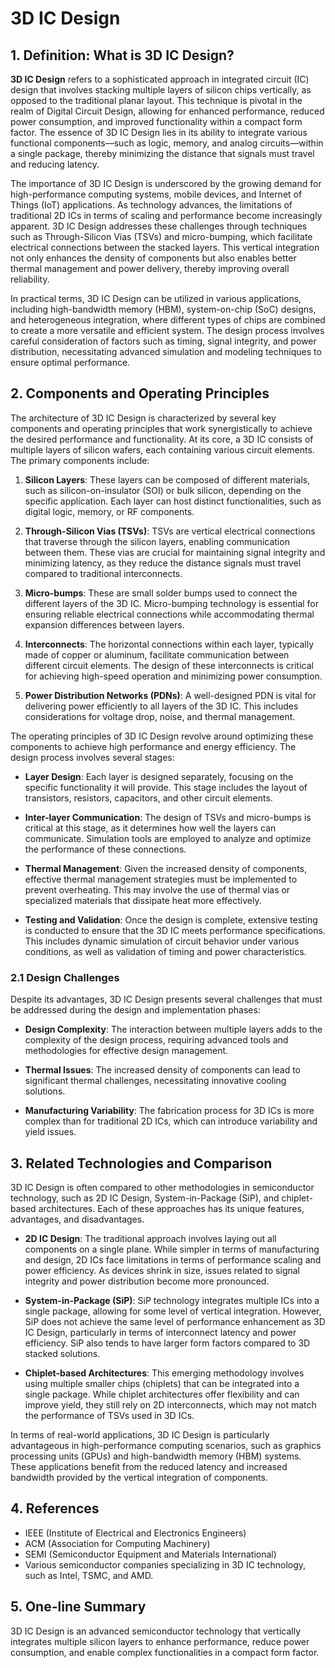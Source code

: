 # 3D IC Design

## 1. Definition: What is **3D IC Design**?
**3D IC Design** refers to a sophisticated approach in integrated circuit (IC) design that involves stacking multiple layers of silicon chips vertically, as opposed to the traditional planar layout. This technique is pivotal in the realm of Digital Circuit Design, allowing for enhanced performance, reduced power consumption, and improved functionality within a compact form factor. The essence of 3D IC Design lies in its ability to integrate various functional components—such as logic, memory, and analog circuits—within a single package, thereby minimizing the distance that signals must travel and reducing latency.

The importance of 3D IC Design is underscored by the growing demand for high-performance computing systems, mobile devices, and Internet of Things (IoT) applications. As technology advances, the limitations of traditional 2D ICs in terms of scaling and performance become increasingly apparent. 3D IC Design addresses these challenges through techniques such as Through-Silicon Vias (TSVs) and micro-bumping, which facilitate electrical connections between the stacked layers. This vertical integration not only enhances the density of components but also enables better thermal management and power delivery, thereby improving overall reliability.

In practical terms, 3D IC Design can be utilized in various applications, including high-bandwidth memory (HBM), system-on-chip (SoC) designs, and heterogeneous integration, where different types of chips are combined to create a more versatile and efficient system. The design process involves careful consideration of factors such as timing, signal integrity, and power distribution, necessitating advanced simulation and modeling techniques to ensure optimal performance.

## 2. Components and Operating Principles
The architecture of 3D IC Design is characterized by several key components and operating principles that work synergistically to achieve the desired performance and functionality. At its core, a 3D IC consists of multiple layers of silicon wafers, each containing various circuit elements. The primary components include:

1. **Silicon Layers**: These layers can be composed of different materials, such as silicon-on-insulator (SOI) or bulk silicon, depending on the specific application. Each layer can host distinct functionalities, such as digital logic, memory, or RF components.

2. **Through-Silicon Vias (TSVs)**: TSVs are vertical electrical connections that traverse through the silicon layers, enabling communication between them. These vias are crucial for maintaining signal integrity and minimizing latency, as they reduce the distance signals must travel compared to traditional interconnects.

3. **Micro-bumps**: These are small solder bumps used to connect the different layers of the 3D IC. Micro-bumping technology is essential for ensuring reliable electrical connections while accommodating thermal expansion differences between layers.

4. **Interconnects**: The horizontal connections within each layer, typically made of copper or aluminum, facilitate communication between different circuit elements. The design of these interconnects is critical for achieving high-speed operation and minimizing power consumption.

5. **Power Distribution Networks (PDNs)**: A well-designed PDN is vital for delivering power efficiently to all layers of the 3D IC. This includes considerations for voltage drop, noise, and thermal management.

The operating principles of 3D IC Design revolve around optimizing these components to achieve high performance and energy efficiency. The design process involves several stages:

- **Layer Design**: Each layer is designed separately, focusing on the specific functionality it will provide. This stage includes the layout of transistors, resistors, capacitors, and other circuit elements.

- **Inter-layer Communication**: The design of TSVs and micro-bumps is critical at this stage, as it determines how well the layers can communicate. Simulation tools are employed to analyze and optimize the performance of these connections.

- **Thermal Management**: Given the increased density of components, effective thermal management strategies must be implemented to prevent overheating. This may involve the use of thermal vias or specialized materials that dissipate heat more effectively.

- **Testing and Validation**: Once the design is complete, extensive testing is conducted to ensure that the 3D IC meets performance specifications. This includes dynamic simulation of circuit behavior under various conditions, as well as validation of timing and power characteristics.

### 2.1 Design Challenges
Despite its advantages, 3D IC Design presents several challenges that must be addressed during the design and implementation phases:

- **Design Complexity**: The interaction between multiple layers adds to the complexity of the design process, requiring advanced tools and methodologies for effective design management.

- **Thermal Issues**: The increased density of components can lead to significant thermal challenges, necessitating innovative cooling solutions.

- **Manufacturing Variability**: The fabrication process for 3D ICs is more complex than for traditional 2D ICs, which can introduce variability and yield issues.

## 3. Related Technologies and Comparison
3D IC Design is often compared to other methodologies in semiconductor technology, such as 2D IC Design, System-in-Package (SiP), and chiplet-based architectures. Each of these approaches has its unique features, advantages, and disadvantages.

- **2D IC Design**: The traditional approach involves laying out all components on a single plane. While simpler in terms of manufacturing and design, 2D ICs face limitations in terms of performance scaling and power efficiency. As devices shrink in size, issues related to signal integrity and power distribution become more pronounced.

- **System-in-Package (SiP)**: SiP technology integrates multiple ICs into a single package, allowing for some level of vertical integration. However, SiP does not achieve the same level of performance enhancement as 3D IC Design, particularly in terms of interconnect latency and power efficiency. SiP also tends to have larger form factors compared to 3D stacked solutions.

- **Chiplet-based Architectures**: This emerging methodology involves using multiple smaller chips (chiplets) that can be integrated into a single package. While chiplet architectures offer flexibility and can improve yield, they still rely on 2D interconnects, which may not match the performance of TSVs used in 3D ICs.

In terms of real-world applications, 3D IC Design is particularly advantageous in high-performance computing scenarios, such as graphics processing units (GPUs) and high-bandwidth memory (HBM) systems. These applications benefit from the reduced latency and increased bandwidth provided by the vertical integration of components.

## 4. References
- IEEE (Institute of Electrical and Electronics Engineers)
- ACM (Association for Computing Machinery)
- SEMI (Semiconductor Equipment and Materials International)
- Various semiconductor companies specializing in 3D IC technology, such as Intel, TSMC, and AMD.

## 5. One-line Summary
3D IC Design is an advanced semiconductor technology that vertically integrates multiple silicon layers to enhance performance, reduce power consumption, and enable complex functionalities in a compact form factor.